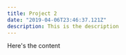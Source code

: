 ```yaml
---
title: Project 2
date: "2019-04-06T23:46:37.121Z"
description: This is the description
---
```


Here's the content